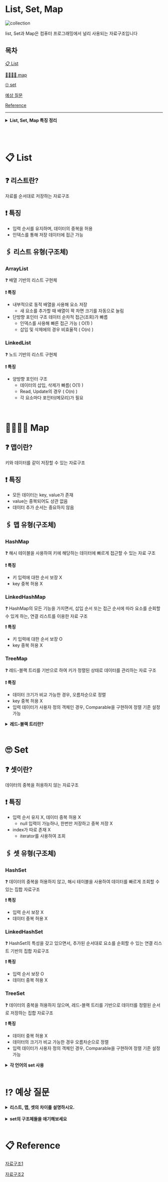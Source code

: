 # List, Set, Map

![collection](./images/javacollection.png)

list, Set과 Map은 컴퓨터 프로그래밍에서 널리 사용되는 자료구조입니다

## 목차

[📋 List](#📋-list)

[👨‍👩‍👧‍👦 map](#👨‍👩‍👧‍👦-map)

[🙄 set](#🙄-set)

[예상 질문](#⁉-예상-질문)

[Reference](#📋-reference)

---



<details>
  <summary><b>List, Set, Map 특징 정리</b></summary>
  <div markdown="1">

| 인터페이스 | 구현체        | 순서                                 | 중복                                                                                  | 비고                                                        |
| ---------- | ------------- | ------------------------------------ | ------------------------------------------------------------------------------------- | ----------------------------------------------------------- |
| List       | ArrayList     | <span style="color:#0000FF">O</span> | <span style="color:#0000FF">O</span>                                                  |                                                             |
| set        | HashSet       | <span style="color:red">X</span>     | <span style="color:red">X</span>                                                      |                                                             |
|            | LinkedHashSet | <span style="color:#0000FF">O</span> | <span style="color:red">X</span>                                                      |                                                             |
|            | TreeSet       | <span style="color:red">X</span>     | <span style="color:red">X</span>                                                      | 입력된 데이터에 따라 정렬되어 저장( 입력순서 유지 X )       |
| Map        | HashMap       | <span style="color:#0000FF">O</span> | Key: <span style="color:red">X</span> <br>Value: <span style="color:#0000FF">O</span> |                                                             |
|            | LinkedHashMap | <span style="color:#0000FF">O</span> | Key: <span style="color:red">X</span> <br>Value: <span style="color:#0000FF">O</span> |                                                             |
|            | TreeMap       | <span style="color:red">X</span>     | Key: <span style="color:red">X</span> <br>Value: <span style="color:#0000FF">O</span> | 입력된 Key(키)데이터에 따라 정렬되어 저장(입력순서 유지 X ) |

  </div>
</details>
<br><br><br>

# 📋 List

## ❓ 리스트란?

자료를 순서대로 저장하는 자료구조

## ❗ 특징

- 입력 순서를 유지하며, 데이터의 중복을 허용
- 인덱스를 통해 저장 데이터에 접근 가능

## 🖇 리스트 유형(구조체)

### ArrayList

❓ 배열 기반의 리스트 구현체

<b>❗ 특징</b>

- 내부적으로 동적 배열을 사용해 요소 저장
  - 새 요소를 추가할 때 배열이 꽉 차면 크기를 자동으로 늘림
- 단방향 포인터 구조 데이터 순차적 접근(조회)가 빠름
  - 인덱스를 사용해 빠른 접근 가능 ( O(1) )
  - 삽입 및 삭제에의 경우 비효율적 ( O(n) )

### LinkedList

❓ 노드 기반의 리스트 구현체

<b>❗ 특징</b>

- 양방향 포인터 구조
  - 데이터의 삽입, 삭제가 빠름( O(1) )
  - Read, Update의 경우 ( O(n) )
  - 각 요소마다 포인터(메모리)가 필요


<br>

# 👨‍👩‍👧‍👦 Map

## ❓ 맵이란?

키와 데이터를 같이 저장할 수 있는 자료구조

## ❗ 특징
- 모든 데이터는 key, value가 존재
- value는 중복되어도 상관 없음
- 데이터 추가 순서는 중요하지 않음


## 🖇 맵 유형(구조체)

### HashMap

❓ 해시 테이블을 사용하여 키에 해당하는 데이터에 빠르게 접근할 수 있는 자료 구조

<b>❗ 특징</b>
- 키 입력에 대한 순서 보장 X
- key 중복 허용 X

### LinkedHashMap

❓ HashMap의 모든 기능을 가지면서, 삽입 순서 또는 접근 순서에 따라 요소를 순회할 수 있게 하는, 연결 리스트를 이용한 자료 구조

<b>❗ 특징</b>
- 키 입력에 대한 순서 보장 O
- key 중복 허용 X


### TreeMap
❓ 레드-블랙 트리를 기반으로 하여 키가 정렬된 상태로 데이터를 관리하는 자료 구조

<b>❗ 특징</b>
- 데이터 크기가 비교 가능한 경우, 오름차순으로 정렬
- key 중복 허용 X
- 입력 데이터가 사용자 정의 객체인 경우, Comparable을 구현하여 정렬 기준 설정 가능



<details>
  <summary><b>레드-블랙 트리란?</b></summary>
  <div markdown="1">
  자가 균형 이진 검색 트리의 일종으로 각 노드가 레드또는 블랙으로 색칠되어 있는 특별한 구조의 트리

  <details>
  <summary><b>자가균형 이진 검색 트리?</b></summary>
  <div markdown="1">
    자식들이 한쪽으로 치우치는 것을 막기 위한 균형 기능이 추가된 트리
  </div>
</details>
<br>
  <b>❗ 특징</b>
  - 루트 속성: 트리의 루트는 항상 블랙
  - 리프 속성: 모든 리프 노드는 블랙
  - 레드 노드 속성: 레드의 자식들은 모두 블랙
  - 블랙 높이 특성: 모든 노드에 대해 그 노드로부터 리프 노드까지의 모든 경로는 동일한 수의 블랙 노드를 포함
  </div>
</details>
<br>






# 🙄 Set

## ❓ 셋이란?

데이터의 중복을 허용하지 않는 자료구조

## ❗ 특징
- 입력 순서 유지 X, 데이터 중복 허용 X
  - null 입력이 가능하나, 한번만 저장하고 중복 저장 X 
- index가 따로 존재 X
  - iterator를 사용하여 조회

## 🖇 셋 유형(구조체)

### HashSet

❓ 데이터의 중복을 허용하지 않고, 해시 테이블을 사용하여 데이터를 빠르게 조회할 수 있는 집합 자료구조

<b>❗ 특징</b>
- 입력 순서 보장 X
- 데이터 중복 허용 X

### LinkedHashSet

❓ HashSet의 특성을 갖고 있으면서, 추가된 순서대로 요소를 순회할 수 있는 연결 리스트 기반의 집합 자료구조

<b>❗ 특징</b>
- 입력 순서 보장 O
- 데이터 중복 허용 X

### TreeSet

❓ 데이터의 중복을 허용하지 않으며, 레드-블랙 트리를 기반으로 데이터를 정렬된 순서로 저장하는 집합 자료구조

<b>❗ 특징</b>
- 데이터 중복 허용 X
- 데이터의 크기가 비교 가능한 경우 오름차순으로 정렬
- 입력 데이터가 사용자 정의 객체인 경우, Comparable을 구현하여 정렬 기준 설정 가능

<details>
  <summary><b> 각 언어의 set 사용</b></summary>
  <div markdown="1">

  - 요소의 유일성이 중요할 때 사용
  - python의 set
  - java의 HashSet, TreeSet
  - C++의 std::set

### Python
해시 테이블 기반.
순서를 보장하지 않음.
중복된 요소를 허용하지 않음.
일반적인 연산(삽입, 삭제, 멤버십 테스트)의 시간 복잡도는 평균적으로 O(1)이지만, 최악의 경우 O(n)이 될 수 있음.

### Java
Set 인터페이스는 여러 구현체를 가짐.
HashSet: 해시 테이블을 사용, 요소의 순서를 유지하지 않음.
TreeSet: 레드-블랙 트리를 사용, 요소가 정렬된 상태로 유지됨.
LinkedHashSet: 해시 테이블과 연결 리스트를 사용, 삽입 순서를 유지함.

### C++
균형 이진 검색 트리(보통 레드-블랙 트리)를 사용.
요소는 자동으로 정렬됨.
삽입, 삭제, 검색 등의 연산은 O(log n)의 시간 복잡도를 가짐.

  </div>
</details>
<br>





# ⁉ 예상 질문

<details>
  <summary><b>리스트, 맵, 셋의 차이를 설명하시오.</b></summary>
  <div markdown="1">
  리스트는 자료를 순서대로 저장하는 자료구조이며,
  <br>
  맵은 키와 데이터를 같이 저장할 수 있는 자료구조이며,
  <br>
  셋은 중복을 허용하지 않고 저장하는 자료구조입니다.
  </div>
</details>
<br>

<details>
  <summary><b>set의 구조체들을 애기해보세요</b></summary>
  <div markdown="1">
  set은 데이터의 중복을 허용하지 않고 key,value의 형태로 저장되는 자료구조입니다.
  <br>
  set을 활용한 구조체는
  <br>
  hashset, linkedhashset, treeset이 있습니다. 각각의 특징은
  <br>
  hasheset은 hashtable을 기반으로 구현된 set이며,
  <br>
  linkedhashset은 hashset을 기반으로 구현된 연결 리스트 기반의 set이며,
  <br>
  Treeset은 자가 균형 이진 트리의 일종인 red-black트리를 기반으로 한 set이 있습니다.


  </div>
</details>
<br>

# 📋 Reference

[자료구조1](https://www.crocus.co.kr/1553)

[자료구조2](https://hahahoho5915.tistory.com/35)

